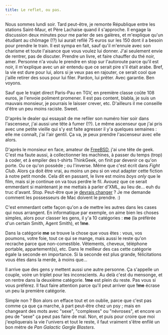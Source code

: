 ```yaml
---
title: Le reflet, ou pas.
---
```


Nous sommes lundi soir. Tard peut-être, je remonte République entre les
stations Saint-Maur, et Père Lachaise quand il s'approche. Il engage la
discussion deux minutes pour me parler de ses galères, et m'explique qu'un
étudiant au chômage (!?) lui aurait refilé 75 euros sur les 150 dont il a
besoin pour prendre le train. Il est sympa en fait, sauf qu'il m'ennuie avec
son charisme et toute l'aisance que vous voulez lui donner. J'ai seulement
envie de rentrer, pas de discuter. Prendre un livre, et faire chauffer du thé
noir, amer. Personne n'a voulu le prendre en stop sur l'autoroute parce qu'il
est noir, il m'explique avec un air entendu que ce serait pire s'il était
arabe. Bref, la vie est dure pour lui, alors si je veux pas en rajouter, ce
serait cool que j'aille retirer des sous pour lui filer. Pardon, lui prêter.
Avec garantie. Ben voyons.

Sauf que le trajet direct Paris-Pau en TGV, en première classe coûte 108
euros, je l'envoie poliment promener. Il est pas content, blabla, je suis un
mauvais monsieur, je pourrais le laisser crever, etc. D'ailleurs il me
conseille d'être un peu moins raciste. Sweet.

D'après le dealer qui essayait de me refiler son numéro hier soir dans
l'ascenseur, j'ai aussi une tête à fumer (!?). Le même ascenseur que j'ai pris
avec une petite vieille qui s'y est faite agresser il y'a quelques semaines :
elle me connaît, j'ai l'air gentil. Ça va, je peux prendre l'ascenseur avec
elle alors.

D'après le monsieur en face, amateur de [FreeBSD](http://www.freebsd.org),
j'ai une tête de geek. C'est ma faute aussi, à collectionner les machines, à
passer du temps (trop) à coder, et à empiler des t-shirts ThinkGeek, on finit
par devenir ce qu'on porte. Ou ce qu'on possède ; ou l'inverse. Même que c'est
écrit dans _Fight Club_. Alors ça doit être vrai, au moins un peu si on veut
adapter cette fiction à notre petit monde. Cela dit en passant, le livre est
moins _boys only_ que le film, mais si je continue on va tous perdre le fil.
Avouez que ce serait emmerdant si maintenant je me mettais à parler d'XML, au
lieu de... euh du truc d'avant. Stop. Peut-être que je [devrais
changer](http://www.comboutique.com/g33k/) ? Je me demande comment les
possesseurs de Mac doivent le prendre. :)

C'est emmerdant cette façon qu'on a de mettre les autres dans les cases qui
nous arrangent. En informatique par exemple, on aime bien les choses simples,
alors pour classer les gens, il y'a 10 catégories : **me** (la préférée d'un
certain Smith, Agent Smith), et **!me**.

Dans la catégorie **me** se trouve la chose que vous êtes : vous, vos poumons,
votre foie, tout ce qui se mange, mais aussi le reste qu'on recrache parce que
non-comestible. Vêtements, cheveux, téléphone portable, appartement(s), etc.
Dans le meilleur des cas cette catégorie égale la seconde en importance. Si la
seconde est plus grande, félicitations vous êtes dans la merde, à moins que...

Il arrive que des gens y mettent aussi une autre personne. Ça s'appelle un
couple, voire un triplet pour les inconscients. Au delà c'est du mensonge, et
on rentre dans la deuxième catégorie. **!me** est plein du reste. Pas vous si
vous préférez. Il faut faire attention parce qu'il peut arriver que **!me**
écrase un peu la première catégorie.

Simple non ? Bon alors on efface tout et on oublie, parce que c'est pas comme
ça que ça marche, à part peut-être chez un psy ; mais en changeant des mots
avec "sexe", "complexes" ou "névroses", et encore un peu de "sexe" ça peut pas
faire de mal. Non, et puis pour croire que moi j'expliquerais la vie l'univers
et tout le reste, il faut vraiment s'être enfilé un bon mètre de _Pan Galactic
Gargle Blasters_.

